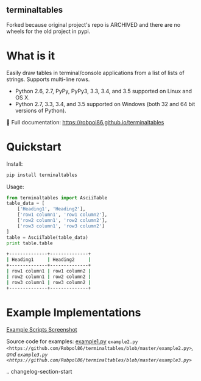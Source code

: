 ## terminaltables

Forked because original project's repo is ARCHIVED and there are no wheels for the old project in pypi.

# What is it

Easily draw tables in terminal/console applications from a list of lists of strings. Supports multi-line rows.

- Python 2.6, 2.7, PyPy, PyPy3, 3.3, 3.4, and 3.5 supported on Linux and OS X.
- Python 2.7, 3.3, 3.4, and 3.5 supported on Windows (both 32 and 64 bit versions of Python).

📖 Full documentation: https://robpol86.github.io/terminaltables


Quickstart
==========

Install:

```bash
pip install terminaltables
```

Usage:

```python
from terminaltables import AsciiTable
table_data = [
    ['Heading1', 'Heading2'],
    ['row1 column1', 'row1 column2'],
    ['row2 column1', 'row2 column2'],
    ['row3 column1', 'row3 column2']
]
table = AsciiTable(table_data)
print table.table
```
```bash
+--------------+--------------+
| Heading1     | Heading2     |
+--------------+--------------+
| row1 column1 | row1 column2 |
| row2 column1 | row2 column2 |
| row3 column1 | row3 column2 |
+--------------+--------------+
```

Example Implementations
=======================
[Example Scripts Screenshot](docs/examples.png?raw=true)

Source code for examples: 
[example1.py](https://github.com/Robpol86/terminaltables/blob/master/example1.py)
`example2.py <https://github.com/Robpol86/terminaltables/blob/master/example2.py>`_, and
`example3.py <https://github.com/Robpol86/terminaltables/blob/master/example3.py>`_

.. changelog-section-start
